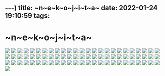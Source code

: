 ---)
title: ~n~e~k~o~j~i~t~a~
date: 2022-01-24 19:10:59
tags:
---

# ~n~e~k~o~j~i~t~a~

![](https://drive-koto.vercel.app/api?path=/Image/nekojita-p/pic%20(1).gif&raw=true)
![](https://drive-koto.vercel.app/api?path=/Image/nekojita-p/pic%20(1).jpeg&raw=true)
![](https://drive-koto.vercel.app/api?path=/Image/nekojita-p/pic%20(1).png&raw=true)
![](https://drive-koto.vercel.app/api?path=/Image/nekojita-p/pic%20(10).jpeg&raw=true)
![](https://drive-koto.vercel.app/api?path=/Image/nekojita-p/pic%20(10).png&raw=true)
![](https://drive-koto.vercel.app/api?path=/Image/nekojita-p/pic%20(11).jpeg&raw=true)
![](https://drive-koto.vercel.app/api?path=/Image/nekojita-p/pic%20(11).png&raw=true)
![](https://drive-koto.vercel.app/api?path=/Image/nekojita-p/pic%20(12).jpeg&raw=true)
![](https://drive-koto.vercel.app/api?path=/Image/nekojita-p/pic%20(12).png&raw=true)
![](https://drive-koto.vercel.app/api?path=/Image/nekojita-p/pic%20(13).jpeg&raw=true)
![](https://drive-koto.vercel.app/api?path=/Image/nekojita-p/pic%20(13).png&raw=true)
![](https://drive-koto.vercel.app/api?path=/Image/nekojita-p/pic%20(14).jpeg&raw=true)
![](https://drive-koto.vercel.app/api?path=/Image/nekojita-p/pic%20(14).png&raw=true)
![](https://drive-koto.vercel.app/api?path=/Image/nekojita-p/pic%20(15).jpeg&raw=true)
![](https://drive-koto.vercel.app/api?path=/Image/nekojita-p/pic%20(15).png&raw=true)
![](https://drive-koto.vercel.app/api?path=/Image/nekojita-p/pic%20(16).jpeg&raw=true)
![](https://drive-koto.vercel.app/api?path=/Image/nekojita-p/pic%20(16).png&raw=true)
![](https://drive-koto.vercel.app/api?path=/Image/nekojita-p/pic%20(17).jpeg&raw=true)
![](https://drive-koto.vercel.app/api?path=/Image/nekojita-p/pic%20(17).png&raw=true)
![](https://drive-koto.vercel.app/api?path=/Image/nekojita-p/pic%20(18).jpeg&raw=true)
![](https://drive-koto.vercel.app/api?path=/Image/nekojita-p/pic%20(18).png&raw=true)
![](https://drive-koto.vercel.app/api?path=/Image/nekojita-p/pic%20(19).jpeg&raw=true)
![](https://drive-koto.vercel.app/api?path=/Image/nekojita-p/pic%20(19).png&raw=true)
![](https://drive-koto.vercel.app/api?path=/Image/nekojita-p/pic%20(2).jpeg&raw=true)
![](https://drive-koto.vercel.app/api?path=/Image/nekojita-p/pic%20(2).png&raw=true)
![](https://drive-koto.vercel.app/api?path=/Image/nekojita-p/pic%20(20).jpeg&raw=true)
![](https://drive-koto.vercel.app/api?path=/Image/nekojita-p/pic%20(20).png&raw=true)
![](https://drive-koto.vercel.app/api?path=/Image/nekojita-p/pic%20(21).jpeg&raw=true)
![](https://drive-koto.vercel.app/api?path=/Image/nekojita-p/pic%20(21).png&raw=true)
![](https://drive-koto.vercel.app/api?path=/Image/nekojita-p/pic%20(22).jpeg&raw=true)
![](https://drive-koto.vercel.app/api?path=/Image/nekojita-p/pic%20(22).png&raw=true)
![](https://drive-koto.vercel.app/api?path=/Image/nekojita-p/pic%20(23).jpeg&raw=true)
![](https://drive-koto.vercel.app/api?path=/Image/nekojita-p/pic%20(23).png&raw=true)
![](https://drive-koto.vercel.app/api?path=/Image/nekojita-p/pic%20(24).jpeg&raw=true)
![](https://drive-koto.vercel.app/api?path=/Image/nekojita-p/pic%20(24).png&raw=true)
![](https://drive-koto.vercel.app/api?path=/Image/nekojita-p/pic%20(25).jpeg&raw=true)
![](https://drive-koto.vercel.app/api?path=/Image/nekojita-p/pic%20(25).png&raw=true)
![](https://drive-koto.vercel.app/api?path=/Image/nekojita-p/pic%20(26).jpeg&raw=true)
![](https://drive-koto.vercel.app/api?path=/Image/nekojita-p/pic%20(26).png&raw=true)
![](https://drive-koto.vercel.app/api?path=/Image/nekojita-p/pic%20(27).jpeg&raw=true)
![](https://drive-koto.vercel.app/api?path=/Image/nekojita-p/pic%20(27).png&raw=true)
![](https://drive-koto.vercel.app/api?path=/Image/nekojita-p/pic%20(28).jpeg&raw=true)
![](https://drive-koto.vercel.app/api?path=/Image/nekojita-p/pic%20(28).png&raw=true)
![](https://drive-koto.vercel.app/api?path=/Image/nekojita-p/pic%20(29).jpeg&raw=true)
![](https://drive-koto.vercel.app/api?path=/Image/nekojita-p/pic%20(29).png&raw=true)
![](https://drive-koto.vercel.app/api?path=/Image/nekojita-p/pic%20(3).jpeg&raw=true)
![](https://drive-koto.vercel.app/api?path=/Image/nekojita-p/pic%20(3).png&raw=true)
![](https://drive-koto.vercel.app/api?path=/Image/nekojita-p/pic%20(30).png&raw=true)
![](https://drive-koto.vercel.app/api?path=/Image/nekojita-p/pic%20(31).png&raw=true)
![](https://drive-koto.vercel.app/api?path=/Image/nekojita-p/pic%20(32).png&raw=true)
![](https://drive-koto.vercel.app/api?path=/Image/nekojita-p/pic%20(33).png&raw=true)
![](https://drive-koto.vercel.app/api?path=/Image/nekojita-p/pic%20(34).png&raw=true)
![](https://drive-koto.vercel.app/api?path=/Image/nekojita-p/pic%20(35).png&raw=true)
![](https://drive-koto.vercel.app/api?path=/Image/nekojita-p/pic%20(36).png&raw=true)
![](https://drive-koto.vercel.app/api?path=/Image/nekojita-p/pic%20(37).png&raw=true)
![](https://drive-koto.vercel.app/api?path=/Image/nekojita-p/pic%20(38).png&raw=true)
![](https://drive-koto.vercel.app/api?path=/Image/nekojita-p/pic%20(39).png&raw=true)
![](https://drive-koto.vercel.app/api?path=/Image/nekojita-p/pic%20(4).jpeg&raw=true)
![](https://drive-koto.vercel.app/api?path=/Image/nekojita-p/pic%20(4).png&raw=true)
![](https://drive-koto.vercel.app/api?path=/Image/nekojita-p/pic%20(40).png&raw=true)
![](https://drive-koto.vercel.app/api?path=/Image/nekojita-p/pic%20(41).png&raw=true)
![](https://drive-koto.vercel.app/api?path=/Image/nekojita-p/pic%20(42).png&raw=true)
![](https://drive-koto.vercel.app/api?path=/Image/nekojita-p/pic%20(43).png&raw=true)
![](https://drive-koto.vercel.app/api?path=/Image/nekojita-p/pic%20(44).png&raw=true)
![](https://drive-koto.vercel.app/api?path=/Image/nekojita-p/pic%20(45).png&raw=true)
![](https://drive-koto.vercel.app/api?path=/Image/nekojita-p/pic%20(46).png&raw=true)
![](https://drive-koto.vercel.app/api?path=/Image/nekojita-p/pic%20(5).jpeg&raw=true)
![](https://drive-koto.vercel.app/api?path=/Image/nekojita-p/pic%20(5).png&raw=true)
![](https://drive-koto.vercel.app/api?path=/Image/nekojita-p/pic%20(6).jpeg&raw=true)
![](https://drive-koto.vercel.app/api?path=/Image/nekojita-p/pic%20(6).png&raw=true)
![](https://drive-koto.vercel.app/api?path=/Image/nekojita-p/pic%20(7).jpeg&raw=true)
![](https://drive-koto.vercel.app/api?path=/Image/nekojita-p/pic%20(7).png&raw=true)
![](https://drive-koto.vercel.app/api?path=/Image/nekojita-p/pic%20(8).jpeg&raw=true)
![](https://drive-koto.vercel.app/api?path=/Image/nekojita-p/pic%20(8).png&raw=true)
![](https://drive-koto.vercel.app/api?path=/Image/nekojita-p/pic%20(9).jpeg&raw=true)
![](https://drive-koto.vercel.app/api?path=/Image/nekojita-p/pic%20(9).png&raw=true)
